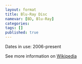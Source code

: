 ```yaml
---
layout: format
title: Blu-Ray Disc
namevar: [BD, Blu-Ray]
categories:
tags: []
published: true
---
```


Dates in use: 2006-present

See more information on [Wikipedia](https://en.wikipedia.org/wiki/Blu-ray)
